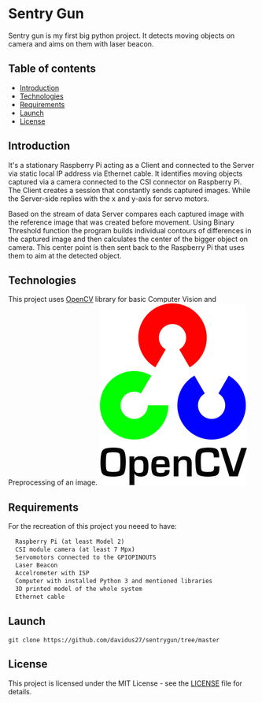 # Sentry Gun 
Sentry gun is my first big python project. It detects moving objects on camera and aims on them with laser beacon.

## Table of contents
* [Introduction](#Introduction)
* [Technologies](#Technologies)
* [Requirements](#Requirements)
* [Launch](#Launch)
* [License](#License)


## Introduction
It's a stationary Raspberry Pi acting as a Client and connected to the Server via static local IP address via Ethernet cable.
It identifies moving objects captured via a camera connected to the CSI connector on Raspberry Pi. The Client creates a session that constantly sends captured images. While the Server-side replies with the x and y-axis for servo motors. 

Based on the stream of data Server compares each captured image with the reference image that was created before movement.
Using Binary Threshold function the program builds individual contours of differences in the captured image and then calculates the center of the bigger object on camera. This center point is then sent back to the Raspberry Pi that uses them to aim at the detected object.


## Technologies
This project uses [OpenCV](https://opencv.org/) library for basic Computer Vision and Preprocessing of an image. ![OpenCv](images/opencv.png)


## Requirements
For the recreation of this project you neeed to have:

      Raspberry Pi (at least Model 2)
      CSI module camera (at least 7 Mpx)
      Servomotors connected to the GPIOPINOUTS
      Laser Beacon
      Accelrometer with ISP
      Computer with installed Python 3 and mentioned libraries
      3D printed model of the whole system
      Ethernet cable
      

## Launch

```
git clone https://github.com/davidus27/sentrygun/tree/master 
```


## License
This project is licensed under the MIT License - see the [LICENSE](LICENSE) file for details.
